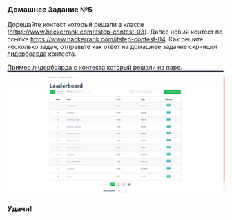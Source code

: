 ### Домашнее Задание №5

Дорешайте контест который решали в классе (https://www.hackerrank.com/itstep-contest-03).
Далее новый контест по ссылке https://www.hackerrank.com/itstep-contest-04.
Как решите несколько задач, отправьте как ответ на домашнее задание скриншот [лидербоарда](https://www.hackerrank.com/itstep-contest-04/leaderboard) контеста.

Пример лидербоарда с контеста который решали на паре.
![contest03 leaderboard](leaderboard.png)

### Удачи!
